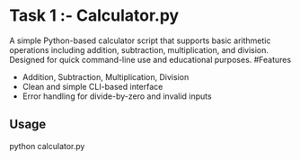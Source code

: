 # Task 1 :- Calculator.py

A simple Python-based calculator script that supports basic arithmetic operations including addition, subtraction, multiplication, and division. Designed for quick command-line use and educational purposes.
#Features

- Addition, Subtraction, Multiplication, Division
- Clean and simple CLI-based interface
- Error handling for divide-by-zero and invalid inputs

##  Usage

python calculator.py
